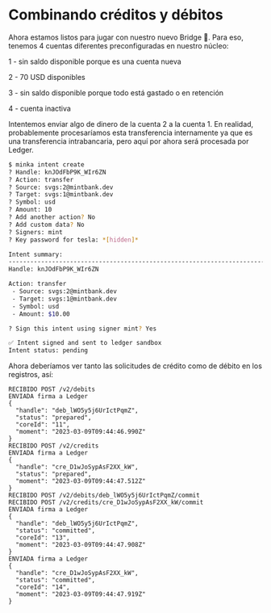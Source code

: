 # Combinando créditos y débitos

Ahora estamos listos para jugar con nuestro nuevo Bridge 🥳. Para eso, tenemos 4 cuentas diferentes preconfiguradas en nuestro núcleo:

1 - sin saldo disponible porque es una cuenta nueva

2 - 70 USD disponibles

3 - sin saldo disponible porque todo está gastado o en retención

4 - cuenta inactiva

Intentemos enviar algo de dinero de la cuenta 2 a la cuenta 1. En realidad, probablemente procesaríamos esta transferencia internamente ya que es una transferencia intrabancaria, pero aquí por ahora será procesada por Ledger.

```bash
$ minka intent create
? Handle: knJOdFbP9K_WIr6ZN
? Action: transfer
? Source: svgs:2@mintbank.dev
? Target: svgs:1@mintbank.dev
? Symbol: usd
? Amount: 10
? Add another action? No
? Add custom data? No
? Signers: mint
? Key password for tesla: *[hidden]*

Intent summary:
------------------------------------------------------------------------
Handle: knJOdFbP9K_WIr6ZN

Action: transfer
 - Source: svgs:2@mintbank.dev
 - Target: svgs:1@mintbank.dev
 - Symbol: usd
 - Amount: $10.00

? Sign this intent using signer mint? Yes

✅ Intent signed and sent to ledger sandbox
Intent status: pending
```

Ahora deberíamos ver tanto las solicitudes de crédito como de débito en los registros, así:

```
RECIBIDO POST /v2/debits
ENVIADA firma a Ledger
{
  "handle": "deb_lWO5y5j6UrIctPqmZ",
  "status": "prepared",
  "coreId": "11",
  "moment": "2023-03-09T09:44:46.990Z"
}
RECIBIDO POST /v2/credits
ENVIADA firma a Ledger
{
  "handle": "cre_D1wJoSypAsF2XX_kW",
  "status": "prepared",
  "moment": "2023-03-09T09:44:47.512Z"
}
RECIBIDO POST /v2/debits/deb_lWO5y5j6UrIctPqmZ/commit
RECIBIDO POST /v2/credits/cre_D1wJoSypAsF2XX_kW/commit
ENVIADA firma a Ledger
{
  "handle": "deb_lWO5y5j6UrIctPqmZ",
  "status": "committed",
  "coreId": "13",
  "moment": "2023-03-09T09:44:47.908Z"
}
ENVIADA firma a Ledger
{
  "handle": "cre_D1wJoSypAsF2XX_kW",
  "status": "committed",
  "coreId": "14",
  "moment": "2023-03-09T09:44:47.919Z"
}

```
